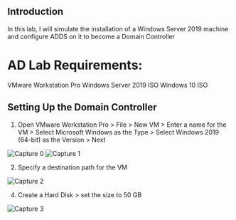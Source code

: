## Introduction
In this lab, I will simulate the installation of a Windows Server 2019 machine and configure ADDS on it to become a Domain Controller
# AD Lab Requirements:
VMware Workstation Pro
Windows Server 2019 ISO
Windows 10 ISO
## Setting Up the Domain Controller
1. Open VMware Workstation Pro > File > New VM > Enter a name for the VM > Select Microsoft Windows as the Type > Select Windows 2019 (64-bit) as the Version > Next

![Capture 0](https://github.com/user-attachments/assets/4bdaf3e0-6890-4042-b0a0-75515fc0c8c6)
![Capture 1](https://github.com/user-attachments/assets/b4179d75-46e8-4124-8c56-94f2f344f389)

2. Specify a destination path for the VM

![Capture 2](https://github.com/user-attachments/assets/da8f47d0-1af3-42ab-b55a-4b9c4135606d)

4. Create a Hard Disk > set the size to 50 GB

![Capture 3](https://github.com/user-attachments/assets/7e6da549-ffe7-48c2-8f47-ee6d9c8a0db5)


